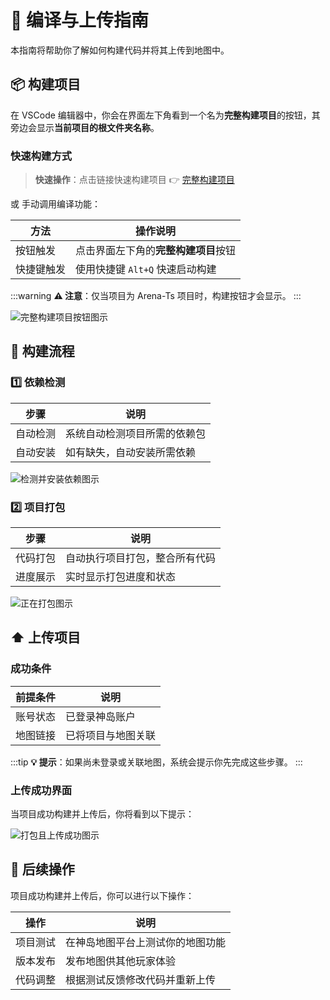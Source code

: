 # 🚀 编译与上传指南

本指南将帮助你了解如何构建代码并将其上传到地图中。

## 📦 构建项目

在 VSCode 编辑器中，你会在界面左下角看到一个名为**完整构建项目**的按钮，其旁边会显示**当前项目的根文件夹名称**。

### 快速构建方式

> **快速操作**：点击链接快速构建项目 👉 [完整构建项目](vscode://box3lab.box3arenapro/command?type=ap.file.buildNUpload)

或 手动调用编译功能：

| 方法       | 操作说明                             |
| ---------- | ------------------------------------ |
| 按钮触发   | 点击界面左下角的**完整构建项目**按钮 |
| 快捷键触发 | 使用快捷键 `Alt+Q` 快速启动构建      |

:::warning
**⚠️ 注意**：仅当项目为 Arena-Ts 项目时，构建按钮才会显示。
:::

![完整构建项目按钮图示](/QQ20241128-223900.png)

## 🔄 构建流程

### 1️⃣ 依赖检测

| 步骤     | 说明                         |
| -------- | ---------------------------- |
| 自动检测 | 系统自动检测项目所需的依赖包 |
| 自动安装 | 如有缺失，自动安装所需依赖   |

![检测并安装依赖图示](/QQ_1721023926173.webp)

### 2️⃣ 项目打包

| 步骤     | 说明                           |
| -------- | ------------------------------ |
| 代码打包 | 自动执行项目打包，整合所有代码 |
| 进度展示 | 实时显示打包进度和状态         |

![正在打包图示](/QQ_1721024305286.webp)

## ⬆️ 上传项目

### 成功条件

| 前提条件 | 说明               |
| -------- | ------------------ |
| 账号状态 | 已登录神岛账户     |
| 地图链接 | 已将项目与地图关联 |

:::tip
**💡 提示**：如果尚未登录或关联地图，系统会提示你先完成这些步骤。
:::

### 上传成功界面

当项目成功构建并上传后，你将看到以下提示：

![打包且上传成功图示](/QQ_1721023950939.webp)

## 📝 后续操作

项目成功构建并上传后，你可以进行以下操作：

| 操作     | 说明                             |
| -------- | -------------------------------- |
| 项目测试 | 在神岛地图平台上测试你的地图功能 |
| 版本发布 | 发布地图供其他玩家体验           |
| 代码调整 | 根据测试反馈修改代码并重新上传   |
